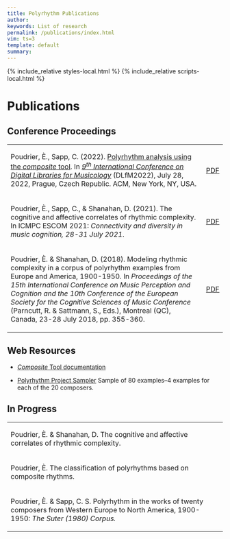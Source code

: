 ```yaml
---
title: Polyrhythm Publications
author: 
keywords: List of research
permalink: /publications/index.html
vim: ts=3
template: default
summary: 
---
```


{% include_relative styles-local.html %}
{% include_relative scripts-local.html %}

# Publications #


## Conference Proceedings ##


<table>
<tbody>
  <tr>
    <td class="topalign"><p>Poudrier, È., Sapp, C. (2022). <a href="https://drive.google.com/file/d/13ywmzOBdvYK2F5KS5qEvwfmZ9Cf1xyg9/view?usp=sharing" target="_blank">Polyrhythm analysis using the <em>composite</em> tool</a>. In <a href="https://dlfm.web.ox.ac.uk/" target="_blank"><em>9<sup>th</sup> International Conference on Digital Libraries for Musicology</em></a> (DLfM2022), July 28, 2022, Prague, Czech Republic. ACM, New York, NY, USA.</p></td>
    <td class="topalign"><a class="buttonlink" href="https://dl.acm.org/doi/10.1145/3543882.3543890" target="_blank">PDF</a></td>
  </tr>
  <tr>
    <td class="topalign"><p>Poudrier, È., Sapp, C., &amp; Shanahan, D. (2021). The cognitive and affective correlates of rhythmic complexity. In ICMPC ESCOM 2021: <em>Connectivity and diversity in music cognition, 28-31 July 2021</em>.</p></td>
    <td class="topalign"><a class="buttonlink" href="https://drive.google.com/file/d/1hCtYDdTHfb3Txo2ryT1ZS2JzL8tT5I6U/view" target="_blank">PDF</a></td>
  </tr>
  <tr>
    <td class="topalign"><p>Poudrier, È. &amp; Shanahan, D. (2018). Modeling rhythmic complexity in a corpus of polyrhythm examples from Europe and America, 1900-1950. In <em>Proceedings of the 15th International Conference on Music Perception and Cognition and the 10th Conference of the European Society for the Cognitive Sciences of Music Conference</em> (Parncutt, R. &amp; Sattmann, S., Eds.), Montreal (QC), Canada, 23-28 July 2018, pp. 355-360.</p></td>
    <td class="topalign"><a class="buttonlink" href="https://static.unigraz.at/fileadmin/veranstaltungen/music-psychology-conference2018/documents/ICMPC15_ESCOM10%20Proceedings.pdf" target="_blank">PDF</a></td>
  </tr>
</table>
</tbody>
	

## Web Resources ##


- [_Composite_ Tool documentation](https://doc.verovio.humdrum.org/filter/composite/)

- [Polyrhythm Project Sampler](https://verovio.humdrum.org/?file=poly) Sample of 80 examples&ndash;4 examples for each of the 20 composers.


## In Progress ##

	
<table>
<tbody>
  <tr>
    <td class="topalign"><p>Poudrier, È. &amp; Shanahan, D. The cognitive and affective correlates of rhythmic complexity.</p></td>
  </tr>
  <tr>
    <td class="topalign"><p>Poudrier, È. The classification of polyrhythms based on composite rhythms.</p></td>
  </tr>
  <tr>
    <td class="topalign"><p>Poudrier, È. &amp; Sapp, C. S. Polyrhythm in the works of twenty composers from Western Europe to North America, 1900-1950: <em>The Suter (1980) Corpus.</em></p></td>
  </tr>
</table>
</tbody>
